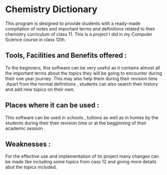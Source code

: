 # Chemistry Dictionary
This program is designed to provide students with a ready-made compilation of notes and important terms and definitions related to their chemistry curriculum of class 11. This is a project I did in my Computer Science course in class 12th.
## Tools, Facilities and Benefits offered :
To the beginners, this software can be very useful as it contains almost all the important terms about the topics they will be going to encounter during their one year journey .This may also help them during their revision time .Apart from the normal definitions , students can also search their history and add new topics on their own.
## Places where it can be used : 
This software can be used in schools , tuitions as well as in homes by the students during their their revision time or at the begginning of their academic session .
## Weaknesses : 
For the effective use and implementation of tis project many changes can be made like including some topics from cass 12 and giving more details abut the topics included.


